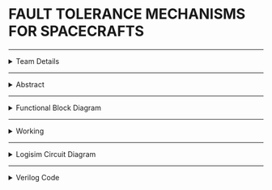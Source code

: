 #  FAULT TOLERANCE MECHANISMS FOR SPACECRAFTS

---

<details>
  <summary>Team Details</summary>
  
  **Team Members**:
  
  - Member 1: Aalima Khan,231CS201,
  - Member 2: Role
  - Member 3: Role
  
  
</details>

---

<details>
  <summary>Abstract</summary>
  
  Details
  
</details>

---

<details>
  <summary>Functional Block Diagram</summary>
  
  
  
  ![Functional Block Diagram](path-to-your-image.png) 
  

  
</details>

---

<details>
  <summary>Working</summary>
  
  details
  
</details>

---

<details>
  <summary>Logisim Circuit Diagram</summary>
  
  
  
  ![Logisim Circuit Diagram](path-to-your-image.png)
  
  
  [Download Logisim Circuit](path-to-your-logisim-file.circ)
  
</details>

---

<details>
  <summary>Verilog Code</summary>
  
  ```verilog
  


